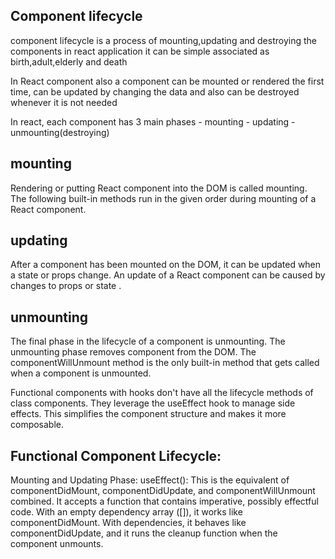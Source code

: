 ## Component lifecycle
component lifecycle is a process of mounting,updating and destroying the components in react application
it can be simple associated as birth,adult,elderly and death


In React component also a component can be mounted or rendered the first time, can be updated by changing the data and also can be destroyed whenever it is not needed

In react, each component has 3 main phases
    -  mounting
    - updating
    - unmounting(destroying)

## mounting
Rendering or putting React component into the DOM is called mounting.
The following built-in methods run in the given order during mounting of a React component.


## updating
After a component has been mounted on the DOM, it can be updated when a state or props change. An update of a React component can be caused by changes to props or state .

## unmounting
The final phase in the lifecycle of a component is unmounting. The unmounting phase removes component from the DOM. The componentWillUnmount method is the only built-in method that gets called when a component is unmounted.



Functional components with hooks don't have all the lifecycle methods of class components. They leverage the useEffect hook to manage side effects. This simplifies the component structure and makes it more composable.




## Functional Component Lifecycle:

Mounting and Updating Phase:
useEffect(): This is the equivalent of componentDidMount, componentDidUpdate, and componentWillUnmount combined. It accepts a function that contains imperative, possibly effectful code.
With an empty dependency array ([]), it works like componentDidMount.
With dependencies, it behaves like componentDidUpdate, and it runs the cleanup function when the component unmounts.
